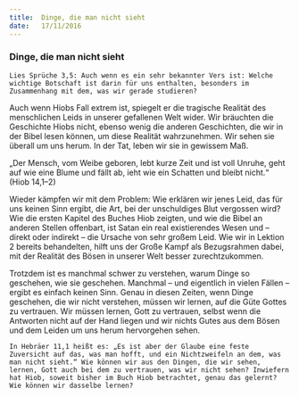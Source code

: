 ```yaml
---
title:  Dinge, die man nicht sieht
date:   17/11/2016
---
```


### Dinge, die man nicht sieht

`Lies Sprüche 3,5: Auch wenn es ein sehr bekannter Vers ist: Welche wichtige Botschaft ist darin für uns enthalten, besonders im Zusammenhang mit dem, was wir gerade studieren?`

Auch wenn Hiobs Fall extrem ist, spiegelt er die tragische Realität des menschlichen Leids in unserer gefallenen Welt wider. Wir bräuchten die Geschichte Hiobs nicht, ebenso wenig die anderen Geschichten, die wir in der Bibel lesen können, um diese Realität wahrzunehmen. Wir sehen sie überall um uns herum. In der Tat, leben wir sie in gewissem Maß.

„Der Mensch, vom Weibe geboren, lebt kurze Zeit und ist voll Unruhe, geht auf wie eine Blume und fällt ab,  ieht wie ein Schatten und bleibt nicht.“ (Hiob 14,1–2)

Wieder kämpfen wir mit dem Problem: Wie erklären wir jenes Leid, das für uns keinen Sinn ergibt, die Art, bei der unschuldiges Blut vergossen wird? Wie die ersten Kapitel des Buches Hiob zeigten, und wie die Bibel an anderen Stellen offenbart, ist Satan ein real existierendes Wesen und – direkt oder indirekt – die Ursache von sehr großem Leid. Wie wir in Lektion 2 bereits behandelten, hilft uns der Große Kampf als Bezugsrahmen dabei, mit der Realität des Bösen in unserer Welt besser zurechtzukommen.

Trotzdem ist es manchmal schwer zu verstehen, warum Dinge so geschehen, wie sie geschehen. Manchmal – und eigentlich in vielen Fällen – ergibt es einfach keinen Sinn. Genau in diesen Zeiten, wenn Dinge geschehen, die wir nicht verstehen, müssen wir lernen, auf die Güte Gottes zu vertrauen. Wir müssen lernen, Gott zu vertrauen, selbst wenn die Antworten nicht auf der Hand liegen und wir nichts Gutes aus dem Bösen und dem Leiden um uns herum hervorgehen sehen.

`In Hebräer 11,1 heißt es: „Es ist aber der Glaube eine feste Zuversicht auf das, was man hofft, und ein Nichtzweifeln an dem, was man nicht sieht.“ Wie können wir aus den Dingen, die wir sehen, lernen, Gott auch bei dem zu vertrauen, was wir nicht sehen? Inwiefern hat Hiob, soweit bisher im Buch Hiob betrachtet, genau das gelernt? Wie können wir dasselbe lernen?`